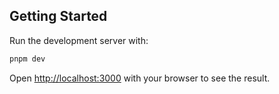 ## Getting Started

Run the development server with:

```bash
pnpm dev
```

Open [http://localhost:3000](http://localhost:3000) with your browser to see the result.